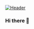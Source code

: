 
[![Header](https://github.com/RaafaGarcia/RaafaGarcia/blob/main/banner_rafa.png?raw=true "Header")](https://github.com/RaafaGarcia)
### Hi there 👋

<!--
**RaafaGarcia/RaafaGarcia** is a ✨ _special_ ✨ repository because its `README.md` (this file) appears on your GitHub profile.

Here are some ideas to get you started:

- 🔭 I’m currently working on ...
- 🌱 I’m currently learning ...
- 👯 I’m looking to collaborate on ...
- 🤔 I’m looking for help with ...
- 💬 Ask me about ...
- 📫 How to reach me: ...
- 😄 Pronouns: ...
- ⚡ Fun fact: ...
-->
